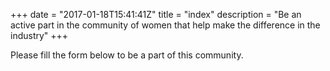 +++
date = "2017-01-18T15:41:41Z"
title = "index"
description = "Be an active part in the community of women that help make the difference in the industry"
+++

Please fill the form below to be a part of this community.